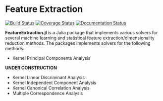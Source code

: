 # Feature Extraction

[![Build Status](https://travis-ci.org/trthatcher/FeatureExtraction.jl.svg?branch=master)](https://travis-ci.org/trthatcher/FeatureExtraction.jl)
[![Coverage Status](https://coveralls.io/repos/trthatcher/FeatureExtraction.jl/badge.svg?branch=master&service=github)](https://coveralls.io/github/trthatcher/FeatureExtraction.jl?branch=master)
[![Documentation Status](https://readthedocs.org/projects/featureextraction/badge/?version=latest)](http://featureextraction.readthedocs.org/en/latest/?badge=latest)

**FeatureExtraction.jl** is a Julia package that implements various solvers for
several machine learning and statistical feature extraction/dimensionality
reduction methods. The packages implements solvers for the following methods:

- Kernel Principal Components Analysis

**UNDER CONSTRUCTION**

- Kernel Linear Discriminant Analysis
- Kernel Independent Component Analysis
- Kernel Canonical Correlation Analysis
- Multiple Correspondence Analysis
